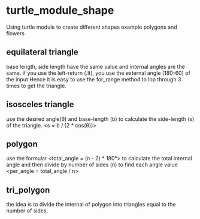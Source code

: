 # turtle_module_shape
Using turtle module to create different shapes example polygons and flowers

## equilateral triangle
base length, side length have the same value and internal angles are the same.
if you use the left-return (.lt), you use the external angle (180-60) of the input
Hence it is easy to use the for_range method to lop through 3 times to get the triangle.

## isosceles triangle
use the desired angle(θ) and base-length (b) to calculate the side-length (s) of the triangle.
<s = b / (2 * cos(θ))>

## polygon
use the formular <total_angle = (n - 2) * 180°> to calculate the total internal angle and then divide by number of sides (n)
to find each angle value <per_angle = total_angle / n>

## tri_polygon
the idea is to divide the internal of polygon into triangles equal to the number of sides. 

